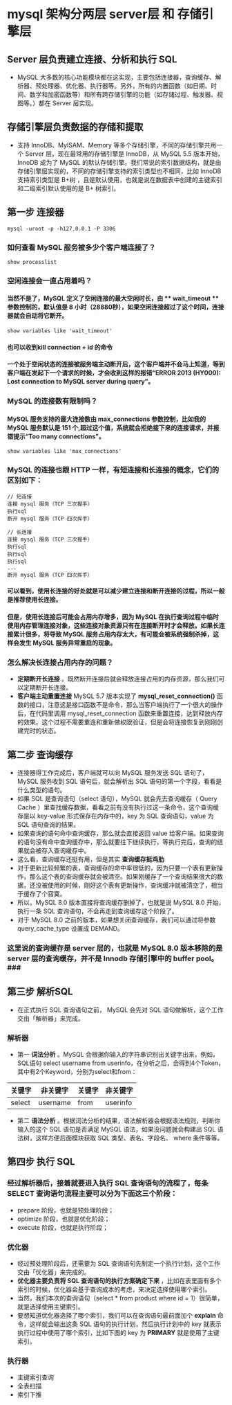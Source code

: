 # mysql 架构分两层  server层 和 存储引擎层

## Server 层负责建立连接、分析和执行 SQL
- MySQL 大多数的核心功能模块都在这实现，主要包括连接器，查询缓存、解析器、预处理器、优化器、执行器等。另外，所有的内置函数（如日期、时间、数学和加密函数等）和所有跨存储引擎的功能（如存储过程、触发器、视图等。）都在 Server 层实现。

## 存储引擎层负责数据的存储和提取
- 支持 InnoDB、MyISAM、Memory 等多个存储引擎，不同的存储引擎共用一个 Server 层。现在最常用的存储引擎是 InnoDB，从 MySQL 5.5 版本开始， InnoDB 成为了 MySQL 的默认存储引擎。我们常说的索引数据结构，就是由存储引擎层实现的，不同的存储引擎支持的索引类型也不相同，比如 InnoDB 支持索引类型是 B+树 ，且是默认使用，也就是说在数据表中创建的主键索引和二级索引默认使用的是 B+ 树索引。

## 第一步  连接器

``` shell
mysql -uroot -p -h127.0.0.1 -P 3306
```
### 如何查看 MySQL 服务被多少个客户端连接了？

``` shell
show processlist
```

### 空闲连接会一直占用着吗？

#### 当然不是了，MySQL 定义了空闲连接的最大空闲时长，由 ** wait_timeout **   参数控制的，默认值是 8 小时（28880秒），如果空闲连接超过了这个时间，连接器就会自动将它断开。

``` shell
show variables like 'wait_timeout'
```

#### 也可以收到kill connection + id 的命令

#### 一个处于空闲状态的连接被服务端主动断开后，这个客户端并不会马上知道，等到客户端在发起下一个请求的时候，才会收到这样的报错“ERROR 2013 (HY000): Lost connection to MySQL server during query”。


### MySQL 的连接数有限制吗？

#### MySQL 服务支持的最大连接数由 max_connections 参数控制，比如我的 MySQL 服务默认是 151 个,超过这个值，系统就会拒绝接下来的连接请求，并报错提示“Too many connections”。

``` shell
show variables like 'max_connections'
```

### MySQL 的连接也跟 HTTP 一样，有短连接和长连接的概念，它们的区别如下：
``` shell
// 短连接
连接 mysql 服务（TCP 三次握手）
执行sql
断开 mysql 服务（TCP 四次挥手）

// 长连接
连接 mysql 服务（TCP 三次握手）
执行sql
执行sql
执行sql
...
断开 mysql 服务（TCP 四次挥手）
```
#### 可以看到，使用长连接的好处就是可以减少建立连接和断开连接的过程，所以一般是推荐使用长连接。
#### 但是，使用长连接后可能会占用内存增多，因为 MySQL 在执行查询过程中临时使用内存管理连接对象，这些连接对象资源只有在连接断开时才会释放。如果长连接累计很多，将导致 MySQL 服务占用内存太大，有可能会被系统强制杀掉，这样会发生 MySQL 服务异常重启的现象。

### 怎么解决长连接占用内存的问题？
- **定期断开长连接** 。既然断开连接后就会释放连接占用的内存资源，那么我们可以定期断开长连接。  
- **客户端主动重置连接** MySQL 5.7 版本实现了  **mysql_reset_connection()**  函数的接口，注意这是接口函数不是命令，那么当客户端执行了一个很大的操作后，在代码里调用 mysql_reset_connection 函数来重置连接，达到释放内存的效果。这个过程不需要重连和重新做权限验证，但是会将连接恢复到刚刚创建完时的状态。

## 第二步 查询缓存
- 连接器得工作完成后，客户端就可以向 MySQL 服务发送 SQL 语句了，MySQL 服务收到 SQL 语句后，就会解析出 SQL 语句的第一个字段，看看是什么类型的语句。
- 如果 SQL 是查询语句（select 语句），MySQL 就会先去查询缓存（ Query Cache ）里查找缓存数据，看看之前有没有执行过这一条命令，这个查询缓存是以 key-value 形式保存在内存中的，key 为 SQL 查询语句，value 为 SQL 语句查询的结果。
- 如果查询的语句命中查询缓存，那么就会直接返回 value 给客户端。如果查询的语句没有命中查询缓存中，那么就要往下继续执行，等执行完后，查询的结果就会被存入查询缓存中。
- 这么看，查询缓存还挺有用，但是其实 **查询缓存挺鸡肋** 
- 对于更新比较频繁的表，查询缓存的命中率很低的，因为只要一个表有更新操作，那么这个表的查询缓存就会被清空。如果刚缓存了一个查询结果很大的数据，还没被使用的时候，刚好这个表有更新操作，查询缓冲就被清空了，相当于缓存了个寂寞。
- 所以，MySQL 8.0 版本直接将查询缓存删掉了，也就是说 MySQL 8.0 开始，执行一条 SQL 查询语句，不会再走到查询缓存这个阶段了。
- 对于 MySQL 8.0 之前的版本，如果想关闭查询缓存，我们可以通过将参数 query_cache_type 设置成 DEMAND。
### 这里说的查询缓存是 server 层的，也就是 MySQL 8.0 版本移除的是 server 层的查询缓存，并不是 Innodb 存储引擎中的 buffer pool。###

## 第三步 解析SQL
- 在正式执行 SQL 查询语句之前， MySQL 会先对 SQL 语句做解析，这个工作交由「解析器」来完成。
### 解析器
- 第一  **词法分析** 。MySQL 会根据你输入的字符串识别出关键字出来，例如，SQL语句 select username from userinfo，在分析之后，会得到4个Token，其中有2个Keyword，分别为select和from：

| 关键字 | 非关键字 | 关键字 | 非关键字|
|-------|-------|-------|-------|
| select | username | from| userinfo|

- 第二 **语法分析** 。根据词法分析的结果，语法解析器会根据语法规则，判断你输入的这个 SQL 语句是否满足 MySQL 语法，如果没问题就会构建出 SQL 语法树，这样方便后面模块获取 SQL 类型、表名、字段名、 where 条件等等。

## 第四步 执行 SQL
### 经过解析器后，接着就要进入执行 SQL 查询语句的流程了，每条SELECT 查询语句流程主要可以分为下面这三个阶段：
- prepare 阶段，也就是预处理阶段；
- optimize 阶段，也就是优化阶段；
- execute 阶段，也就是执行阶段；

###  优化器
- 经过预处理阶段后，还需要为 SQL 查询语句先制定一个执行计划，这个工作交由「优化器」来完成的。
- **优化器主要负责将 SQL 查询语句的执行方案确定下来** ，比如在表里面有多个索引的时候，优化器会基于查询成本的考虑，来决定选择使用哪个索引。
- 当然，我们本次的查询语句（select * from product where id = 1）很简单，就是选择使用主键索引。
- 要想知道优化器选择了哪个索引，我们可以在查询语句最前面加个 **explain**  命令，这样就会输出这条 SQL 语句的执行计划，然后执行计划中的 key 就表示执行过程中使用了哪个索引，比如下图的 key 为 **PRIMARY**  就是使用了主键索引。


### 执行器
- 主键索引查询
- 全表扫描
- 索引下推
